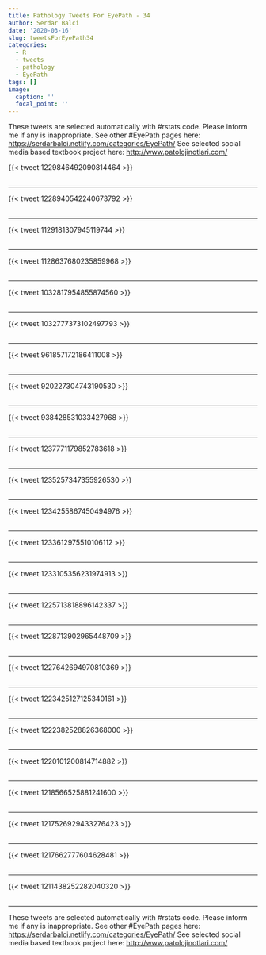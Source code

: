 ```yaml
---
title: Pathology Tweets For EyePath - 34
author: Serdar Balci
date: '2020-03-16'
slug: tweetsForEyePath34
categories:
  - R
  - tweets
  - pathology
  - EyePath
tags: []
image:
  caption: ''
  focal_point: ''
---
```



These tweets are selected automatically with #rstats code. Please inform me if any is inappropriate.
See other #EyePath pages here: https://serdarbalci.netlify.com/categories/EyePath/ 
See selected social media based textbook project here: http://www.patolojinotlari.com/

{{< tweet 1229846492090814464 >}}
<br>
<br>
<hr>
{{< tweet 1228940542240673792 >}}
<br>
<br>
<hr>
{{< tweet 1129181307945119744 >}}
<br>
<br>
<hr>
{{< tweet 1128637680235859968 >}}
<br>
<br>
<hr>
{{< tweet 1032817954855874560 >}}
<br>
<br>
<hr>
{{< tweet 1032777373102497793 >}}
<br>
<br>
<hr>
{{< tweet 961857172186411008 >}}
<br>
<br>
<hr>
{{< tweet 920227304743190530 >}}
<br>
<br>
<hr>
{{< tweet 938428531033427968 >}}
<br>
<br>
<hr>
{{< tweet 1237771179852783618 >}}
<br>
<br>
<hr>
{{< tweet 1235257347355926530 >}}
<br>
<br>
<hr>
{{< tweet 1234255867450494976 >}}
<br>
<br>
<hr>
{{< tweet 1233612975510106112 >}}
<br>
<br>
<hr>
{{< tweet 1233105356231974913 >}}
<br>
<br>
<hr>
{{< tweet 1225713818896142337 >}}
<br>
<br>
<hr>
{{< tweet 1228713902965448709 >}}
<br>
<br>
<hr>
{{< tweet 1227642694970810369 >}}
<br>
<br>
<hr>
{{< tweet 1223425127125340161 >}}
<br>
<br>
<hr>
{{< tweet 1222382528826368000 >}}
<br>
<br>
<hr>
{{< tweet 1220101200814714882 >}}
<br>
<br>
<hr>
{{< tweet 1218566525881241600 >}}
<br>
<br>
<hr>
{{< tweet 1217526929433276423 >}}
<br>
<br>
<hr>
{{< tweet 1217662777604628481 >}}
<br>
<br>
<hr>
{{< tweet 1211438252282040320 >}}
<br>
<br>
<hr>


These tweets are selected automatically with #rstats code. Please inform me if any is inappropriate.
See other #EyePath pages here: https://serdarbalci.netlify.com/categories/EyePath/ 
See selected social media based textbook project here: http://www.patolojinotlari.com/
